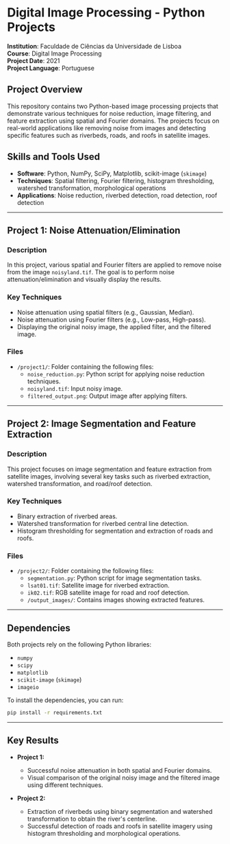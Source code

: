 # Digital Image Processing - Python Projects  
**Institution**: Faculdade de Ciências da Universidade de Lisboa  
**Course**: Digital Image Processing  
**Project Date**: 2021  
**Project Language**: Portuguese

## Project Overview
This repository contains two Python-based image processing projects that demonstrate various techniques for noise reduction, image filtering, and feature extraction using spatial and Fourier domains. The projects focus on real-world applications like removing noise from images and detecting specific features such as riverbeds, roads, and roofs in satellite images.

## Skills and Tools Used
- **Software**: Python, NumPy, SciPy, Matplotlib, scikit-image (`skimage`)
- **Techniques**: Spatial filtering, Fourier filtering, histogram thresholding, watershed transformation, morphological operations
- **Applications**: Noise reduction, riverbed detection, road detection, roof detection

---

## Project 1: Noise Attenuation/Elimination

### Description
In this project, various spatial and Fourier filters are applied to remove noise from the image `noisyland.tif`. The goal is to perform noise attenuation/elimination and visually display the results.

### Key Techniques
- Noise attenuation using spatial filters (e.g., Gaussian, Median).
- Noise attenuation using Fourier filters (e.g., Low-pass, High-pass).
- Displaying the original noisy image, the applied filter, and the filtered image.

### Files
- `/project1/`: Folder containing the following files:
  - `noise_reduction.py`: Python script for applying noise reduction techniques.
  - `noisyland.tif`: Input noisy image.
  - `filtered_output.png`: Output image after applying filters.

---

## Project 2: Image Segmentation and Feature Extraction

### Description
This project focuses on image segmentation and feature extraction from satellite images, involving several key tasks such as riverbed extraction, watershed transformation, and road/roof detection.

### Key Techniques
- Binary extraction of riverbed areas.
- Watershed transformation for riverbed central line detection.
- Histogram thresholding for segmentation and extraction of roads and roofs.

### Files
- `/project2/`: Folder containing the following files:
  - `segmentation.py`: Python script for image segmentation tasks.
  - `lsat01.tif`: Satellite image for riverbed extraction.
  - `ik02.tif`: RGB satellite image for road and roof detection.
  - `/output_images/`: Contains images showing extracted features.

---

## Dependencies
Both projects rely on the following Python libraries:
- `numpy`
- `scipy`
- `matplotlib`
- `scikit-image` (`skimage`)
- `imageio`

To install the dependencies, you can run:
```bash
pip install -r requirements.txt
```

---


## Key Results

- **Project 1:** 
  - Successful noise attenuation in both spatial and Fourier domains.
  - Visual comparison of the original noisy image and the filtered image using different techniques.
  
- **Project 2:**
  - Extraction of riverbeds using binary segmentation and watershed transformation to obtain the river's centerline.
  - Successful detection of roads and roofs in satellite imagery using histogram thresholding and morphological operations.
